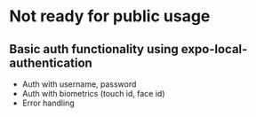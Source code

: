 # Not ready for public usage

## Basic auth functionality using expo-local-authentication
- Auth with username, password
- Auth with biometrics (touch id, face id)
- Error handling